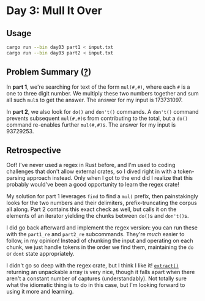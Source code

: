 # Day 3: Mull It Over

## Usage

```bash
cargo run --bin day03 part1 < input.txt
cargo run --bin day03 part2 < input.txt
```

## Problem Summary ([?](https://adventofcode.com/2024/day/3))

In **part 1**, we're searching for text of the form `mul(#,#)`, where each `#` is a one to three digit number.
We multiply these two numbers together and sum all such `mul`s to get the answer.
The answer for my input is 173731097.

In **part 2**, we also look for `do()` and `don't()` commands.
A `don't()` command prevents subsequent `mul(#,#)`s from contributing to the total, but a `do()` command re-enables further `mul(#,#)`s.
The answer for my input is 93729253.

## Retrospective

Oof!
I've never used a regex in Rust before, and I'm used to coding challenges that don't allow external crates, so I dived right in with a token-parsing approach instead.
Only when I got to the end did I realize that this probably would've been a good opportunity to learn the regex crate!

My solution for part 1 leverages `find` to find a `mul(` prefix, then painstakingly looks for the two numbers and their delimiters, prefix-truncating the corpus all along.
Part 2 contains this exact check as well, but calls it on the elements of an iterator yielding the chunks between `do()`s and `don't()`s.

I did go back afterward and implement the regex version: you can run these with the `part1_re` and `part2_re` subcommands.
They're _much_ easier to follow, in my opinion!
Instead of chunking the input and operating on each chunk, we just handle tokens in the order we find them, maintaining the `do` or `dont` state appropriately.

I didn't go so deep with the regex crate, but I think I like it!
[`extract()`](https://docs.rs/regex/1.11.1/regex/struct.Captures.html#method.extract) returning an unpackable array is very nice, though it falls apart when there aren't a constant number of captures (understandably).
Not totally sure what the idiomatic thing is to do in this case, but I'm looking forward to using it more and learning.

